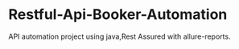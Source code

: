 # Restful-Api-Booker-Automation
API automation project using java,Rest Assured with allure-reports.
